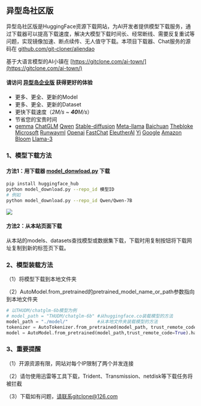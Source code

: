 ## 异型岛社区版

异型岛社区版是HuggingFace资源下载网站，为AI开发者提供模型下载服务，通过下载器可以提高下载速度，解决大模型下载时间长、经常断线、需要反复重试等问题，实现镜像加速、断点续传、无人值守下载。本项目下载器、Chat服务的源码在 [github.com/git-cloner/aliendao](https://github.com/git-cloner/aliendao)

基于大语言模型的AI小镇在 [https://gitclone.com/ai-town/](https://gitclone.com/ai-town/)

#### 请访问 [异型岛企业版](https://e.aliendao.cn) 获得更好的体验

- 更多、更全、更新的Model
- 更多、更全、更新的Dataset
- 更快下载速度（*2M/s ~ **40**M/s*）
- 节省您的宝贵时间
-  [gemma](https://e.aliendao.cn/models/alpindale) [ChatGLM](https://e.aliendao.cn/models/THUDM)  [Qwen](https://e.aliendao.cn/models/Qwen)  [Stable-diffusion](https://e.aliendao.cn/models/stabilityai)  [Meta-llama](https://e.aliendao.cn/models/NousResearch)  [Baichuan](https://e.aliendao.cn/models/baichuan-inc)  [Thebloke](https://e.aliendao.cn/models/TheBloke)  [Microsoft](https://e.aliendao.cn/models/microsoft)  [Runwayml](https://e.aliendao.cn/models/runwayml)  [Openai](https://e.aliendao.cn/models/openai)  [FastChat](https://e.aliendao.cn/models/lmsys)  [EleutherAI](https://e.aliendao.cn/models/EleutherAI)  [Yi](https://e.aliendao.cn/models/01-ai)  [Google](https://e.aliendao.cn/models/google)  [Amazon](https://e.aliendao.cn/models/amazon)  [Bloom](https://e.aliendao.cn/models/bigscience)  [Llama-3](https://e.aliendao.cn/models/NousResearch)

### 1、模型下载方法

#### 方法1：用下载器  [model_donwload.py](https://e.aliendao.cn/model_download.py) 下载

```bash
pip install huggingface_hub
python model_download.py --repo_id 模型ID
# 例如
python model_download.py --repo_id Qwen/Qwen-7B
```

![](https://gitclone.com/download1/aliendao/aliendao.gif)

#### 方法2：从本站页面下载

从本站的models、datasets查找模型或数据集下载，下载时用复制按钮将下载网址复制到新的标签页下载。

### 2、模型装载方法

（1）将模型下载到本地文件夹

（2）AutoModel.from_pretrained的pretrained_model_name_or_path参数指向到本地文件夹

```python
# 以THUDM/chatglm-6b模型为例
# model_path = "THUDM/chatglm-6b" #从huggingface.co装载模型的方法
model_path = "./model/"           #从本地文件夹装载模型的方法
tokenizer = AutoTokenizer.from_pretrained(model_path, trust_remote_code=True)
model = AutoModel.from_pretrained(model_path,trust_remote_code=True).half().cuda()
```

### 3、重要提醒

（1）开源资源有限，网站对每个IP限制了两个并发连接

（2）请勿使用迅雷等工具下载，Trident、Transmission、netdisk等下载任务将被拦截

（3）下载如有问题，请联系gitclone@126.com